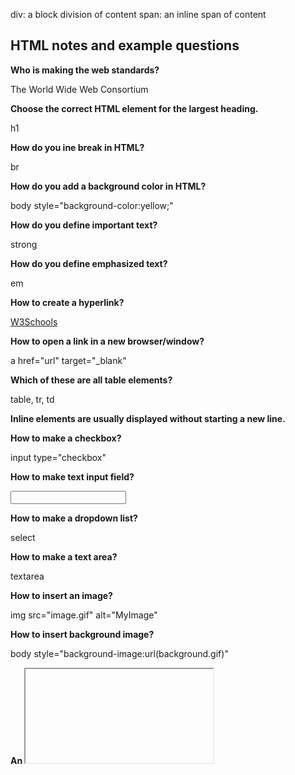 
div: a block division of content
span: an inline span of content

## HTML notes and example questions

**Who is making the web standards?**

The World Wide Web Consortium

**Choose the correct HTML element for the largest heading.**

h1

**How do you ine break in HTML?**

br

**How do you add a background color in HTML?**

body style="background-color:yellow;"

**How do you define important text?**

strong

**How do you define emphasized text?**

em

**How to create a hyperlink?**

<a href="http://www.w3schools.com">W3Schools</a>

**How to open a link in a new browser/window?**

a href="url" target="_blank"

**Which of these are all table elements?**

table, tr, td

**Inline elements are usually displayed without starting a new line.**

**How to make a checkbox?**

input type="checkbox"

**How to make text input field?**

<input type="text"> 

**How to make a dropdown list?**

select

**How to make a text area?**

textarea

**How to insert an image?**

img src="image.gif" alt="MyImage"

**How to insert background image?**

body style="background-image:url(background.gif)"

**An <iframe> is used to display a web page within a web page.**

**Block elements are usually displayed starting a new line.**

**What defines the title?**

title

**In HTML, you can embed SVG elements directly into an HTML page.**

**What is the correct HTML element for playing video and audio files?**

video, audio

**The HTML global attribute, "contenteditable" is used to:**

Specify if the content is editable or not.

**In HTML, onblur and onfocus are:**

Event attributes

**Graphics defined by SVG is in which format?**

XML

**The HTML <canvas> element is used to:**

Draw graphics

**In HTML, which attribute is used to specify that an input field must be filled out?**

Required

**What input type defines a slider control?**

Range

**Which HTML element is used to display a scalar measurement within a range?**

Meter

**In HTML, what does the <aside> element define?**

Content aside from the page content

**Which HTML element is used to specify a header for a document or section?**

Header

## CSS notes and example questions

**What is the correct HTML for referring to an external style sheet?**

link rel="stylesheet" type="text/css" href="mystyle.css"

**Where in an HTML document is the correct place to refer to an external style sheet?**

head

**Which HTML tag is used to define an internal style sheet?**

style

**Which HTML attribute is used to define inline styles?**

style

**Which is the correct CSS syntax?**

body {color: black;}  

**Which property is used to change the background color?**

background-color

**How do you add a background color for all h1 elements?**

h1 {background-color:#FFFFFF;}  

**Which CSS property is used to change the text color of an element?**

color

**Which CSS property controls the text size?**

font-size

**What is the correct CSS syntax for making all the <p> elements bold?**

p {font-weight:bold;}  

**How do you display hyperlinks without an underline?**

a {text-decoration:none;}  

**How do you make each word in a text start with a capital letter?**

text-transform:capitalize 

**Which property is used to change the font of an element?**

font-family

**How do you make the text bold?**

font-weight:bold;

**How do you display a border like this:**

**The top border = 10 pixels**
**The bottom border = 5 pixels**
**The left border = 20 pixels**
**The right border = 1pixel?**

border-width:10px 1px 5px 20px; 

**Which property is used to change the left margin of an element?**

margin-left 

**When using the padding property; you are not allowed to use negative values.**

**How do you make a list that lists its items with squares?**

list-style-type: square;

**How do you select an element with id 'demo'?**

#demo

**How do you select elements with class name 'test'?**

.test

**How do you select all p elements inside a div element?**

div p

**How do you group selectors?**

Separate each selector with a comma  

**What is the default value of the position property?**

static




**Associating CSS with HTML**
1. The first way is to use the style attribute of an HTML element and explicitly assign one or more declarations.
<p style="color:green">CSS</p>

2. The next way to associate CSS is to use the HTML style element to define CSS rules within the HTML document. The style element should appear in the head element of the document so that the rules apply to all elements of the document.
<head>
  <style>
    p {
      color: green;
    }
  </style>
</head>
<body>
  <p>CSS</p>
</body>

3. The final way to associate CSS is to use the HTML link element to create a hyperlink reference to an external file containing CSS rules. The link element must appear in the head element of the document. (preferred)
<link rel="stylesheet" href="styles.css" />


## Midterm Study Guide

**By default, the HTML span element has a default CSS display property value of:**

Inline.  

**How would you use CSS to change all the div elements to have a background color of red?** 

div { 

	background-color: red; 

} 

**How would you display an image with a hyperlink in HTML?**

<img src=”imagelink” alt=”description” /> 

**In the CSS box model, what is the ordering of the box layers starting at the inside and working out?**

1. Auto x auto
2. Padding
3. Border
4. Margin 

**How would you use JavaScript to select an element with the id of “byu” and change the text color of that element to green?**

// Document.getElementById(“byu”).style.color = “green”; 

**What is the opening HTML tag for a paragraph, ordered list, unordered list, second level heading, first level heading, third level heading?**
p, ol, ul, h2, h1, h3

**How do you declare the document type to be html?**

<!DOCTYPE html> 

**What is valid javascript syntax for if, else, for, while, switch statements?**

(similar as java) 

*IF* 

If (condition) { 

	code to execute; 

} else { 

code to execute; 

} 

 

*FOR* 

for (initialization; condition; increment) { 

	Code to execute; 

} 

 

*WHILE* 

while (condition) { 

	code to execute; 

} 

 

*SWITCH* 

Switch (expression) { 

	Case value1: 

		code to execute; 

		break; 

	Case value2: 

		code to execute; 

		break; 

	Default: 

		code to execute if no cases match; 

} 

**What is the correct syntax for creating a javascript object?**

Let myObject = { 

	Property1: value1, 

	Property2: value2, 

	Method1: function() { 

		code for method; 

	} 

}; 

**Is it possible to add new properties to javascript objects?**

Yes. myObject.newProperty = newValue; 

**If you want to include JavaScript on an HTML page, which tag do you use?**

 Script tag

**What does the console command chmod, pwd, cd, ls, vim, nano, mkdir, mv, rm, man, ssh, ps, wget, sudo do?**

- Chmod: change mode (permissions of files or directories) 
- Pwd: print working directory 
- Cd: change directory
- Ls: list 
- Vim: vim text editor 
- Nano: nano text editor 
- Mkdir: make directory 
- Mv: move 
- Rm: remove 
- Man: manuel 
- Ssh: secure shell 
- Ps: process status (displays processes currently running) 
- Wget: web get (downloads files from internet) 
- Sudo: superuser do (runs commands as superuser or root) 

**Is a web certificate is necessary to use HTTPS?**
  
Yes 

**Can a DNS A record can point to an IP address or another A record?**

Only IP address 

**Port 443, 80, 22 is reserved for which protocol?**
  
  - 443: reserved for https (secure web traffic) 
  - 80: reserved for http (non secure web traffic) 
  - 22: reserved for ssh (secure shell and remote login) 
